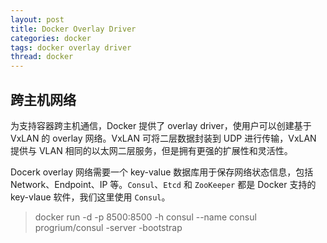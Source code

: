 ```yaml
---
layout: post
title: Docker Overlay Driver
categories: docker
tags: docker overlay driver
thread: docker
---
```

## 跨主机网络
为支持容器跨主机通信，Docker 提供了 overlay driver，使用户可以创建基于 VxLAN 的 overlay 网络。VxLAN 可将二层数据封装到 UDP 进行传输，VxLAN 提供与 VLAN 相同的以太网二层服务，但是拥有更强的扩展性和灵活性。

Docerk overlay 网络需要一个 key-value 数据库用于保存网络状态信息，包括 Network、Endpoint、IP 等。`Consul`、`Etcd` 和 `ZooKeeper` 都是 Docker 支持的 key-vlaue 软件，我们这里使用 `Consul`。

> docker run -d -p 8500:8500 -h consul \-\-name consul progrium/consul -server -bootstrap